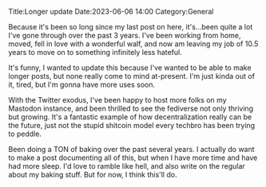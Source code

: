Title:Longer update
Date:2023-06-06 14:00
Category:General

Because it's been so long since my last post on here, it's...been quite a lot I've gone through over the past 3 years. I've been working from home, moved, fell in love with a wonderful walf, and now am leaving my job of 10.5 years to move on to something infinitely less hateful.

It's funny, I wanted to update this because I've wanted to be able to make longer posts, but none really come to mind at-present. I'm just kinda out of it, tired, but I'm gonna have more uses soon.

With the Twitter exodus, I've been happy to host more folks on my Mastodon instance, and been thrilled to see the fediverse not only thriving but growing. It's a fantastic example of how decentralization really can be the future, just not the stupid shitcoin model every techbro has been trying to peddle.

Been doing a TON of baking over the past several years. I actually do want to make a post documenting all of this, but when I have more time and have had more sleep. I'd love to ramble like hell, and also write on the regular about my baking stuff. But for now, I think this'll do.